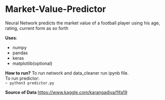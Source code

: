 # Market-Value-Predictor
Neural Network predicts the market value of a football player using his age, rating, current form as so forth

**Uses**:
* numpy
* pandas
* keras
* matplotlib(optional)

**How to run?**
To run network and data_cleaner run ipynb file. <br />
To run predictor: <br />
`~ python3 predictor.py`

**Source of Data**
https://www.kaggle.com/karangadiya/fifa19

